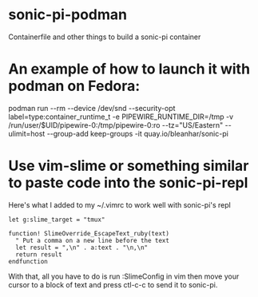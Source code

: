 # sonic-pi-podman
Containerfile and other things to build a sonic-pi container

# An example of how to launch it with podman on Fedora:
podman run --rm --device /dev/snd --security-opt label=type:container_runtime_t -e PIPEWIRE_RUNTIME_DIR=/tmp -v /run/user/$UID/pipewire-0:/tmp/pipewire-0:ro --tz="US/Eastern" --ulimit=host --group-add keep-groups -it quay.io/bleanhar/sonic-pi

# Use vim-slime or something similar to paste code into the sonic-pi-repl
Here's what I added to my ~/.vimrc to work well with sonic-pi's repl

```
let g:slime_target = "tmux"

function! SlimeOverride_EscapeText_ruby(text)
  " Put a comma on a new line before the text
  let result = ",\n" . a:text . "\n,\n"
  return result
endfunction
```

With that, all you have to do is run :SlimeConfig in vim then move your cursor
to a block of text and press ctl-c-c to send it to sonic-pi.
